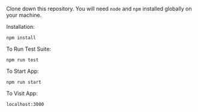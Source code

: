 Clone down this repository. You will need `node` and `npm` installed globally on your machine.

Installation:

`npm install`

To Run Test Suite:

`npm run test`

To Start App:

`npm run start`

To Visit App:

`localhost:3000`
